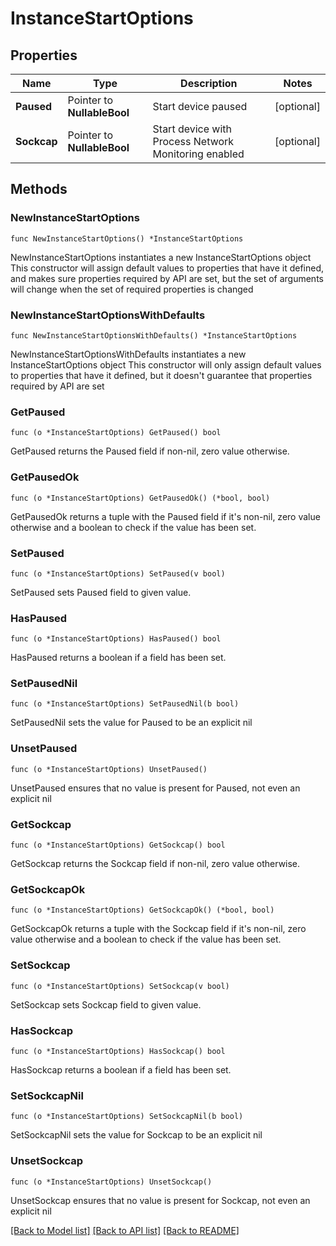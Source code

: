 # InstanceStartOptions

## Properties

Name | Type | Description | Notes
------------ | ------------- | ------------- | -------------
**Paused** | Pointer to **NullableBool** | Start device paused | [optional] 
**Sockcap** | Pointer to **NullableBool** | Start device with Process Network Monitoring enabled | [optional] 

## Methods

### NewInstanceStartOptions

`func NewInstanceStartOptions() *InstanceStartOptions`

NewInstanceStartOptions instantiates a new InstanceStartOptions object
This constructor will assign default values to properties that have it defined,
and makes sure properties required by API are set, but the set of arguments
will change when the set of required properties is changed

### NewInstanceStartOptionsWithDefaults

`func NewInstanceStartOptionsWithDefaults() *InstanceStartOptions`

NewInstanceStartOptionsWithDefaults instantiates a new InstanceStartOptions object
This constructor will only assign default values to properties that have it defined,
but it doesn't guarantee that properties required by API are set

### GetPaused

`func (o *InstanceStartOptions) GetPaused() bool`

GetPaused returns the Paused field if non-nil, zero value otherwise.

### GetPausedOk

`func (o *InstanceStartOptions) GetPausedOk() (*bool, bool)`

GetPausedOk returns a tuple with the Paused field if it's non-nil, zero value otherwise
and a boolean to check if the value has been set.

### SetPaused

`func (o *InstanceStartOptions) SetPaused(v bool)`

SetPaused sets Paused field to given value.

### HasPaused

`func (o *InstanceStartOptions) HasPaused() bool`

HasPaused returns a boolean if a field has been set.

### SetPausedNil

`func (o *InstanceStartOptions) SetPausedNil(b bool)`

 SetPausedNil sets the value for Paused to be an explicit nil

### UnsetPaused
`func (o *InstanceStartOptions) UnsetPaused()`

UnsetPaused ensures that no value is present for Paused, not even an explicit nil
### GetSockcap

`func (o *InstanceStartOptions) GetSockcap() bool`

GetSockcap returns the Sockcap field if non-nil, zero value otherwise.

### GetSockcapOk

`func (o *InstanceStartOptions) GetSockcapOk() (*bool, bool)`

GetSockcapOk returns a tuple with the Sockcap field if it's non-nil, zero value otherwise
and a boolean to check if the value has been set.

### SetSockcap

`func (o *InstanceStartOptions) SetSockcap(v bool)`

SetSockcap sets Sockcap field to given value.

### HasSockcap

`func (o *InstanceStartOptions) HasSockcap() bool`

HasSockcap returns a boolean if a field has been set.

### SetSockcapNil

`func (o *InstanceStartOptions) SetSockcapNil(b bool)`

 SetSockcapNil sets the value for Sockcap to be an explicit nil

### UnsetSockcap
`func (o *InstanceStartOptions) UnsetSockcap()`

UnsetSockcap ensures that no value is present for Sockcap, not even an explicit nil

[[Back to Model list]](../README.md#documentation-for-models) [[Back to API list]](../README.md#documentation-for-api-endpoints) [[Back to README]](../README.md)


